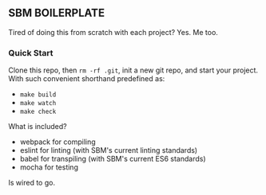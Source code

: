 ## SBM BOILERPLATE

Tired of doing this from scratch with each project? Yes. Me too. 

### Quick Start

Clone this repo, then `rm -rf .git`, init a new git repo, and start your project. 
With such convenient shorthand predefined as:
- `make build`
- `make watch`
- `make check`

What is included?
- webpack for compiling
- eslint for linting (with SBM's current linting standards)
- babel for transpiling (with SBM's current ES6 standards)
- mocha for testing

Is wired to go.